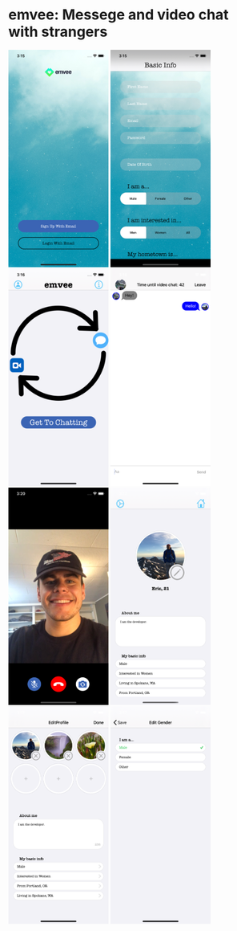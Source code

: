 # emvee: Messege and video chat with strangers
<img src="readme_images/welcomeScreen.png" width="200" >
<img src="readme_images/signUpScreen.png" width="200" >
<img src="readme_images/homeScreen.png" width="200" >
<img src="readme_images/textChatScreen.png" width="200" >
<img src="readme_images/videoChatScreen.png" width="200" >
<img src="readme_images/profileScreen.png" width="200" >
<img src="readme_images/editProfileScreen.png" width="200" >
<img src="readme_images/editGenderScreen.png" width="200" >
